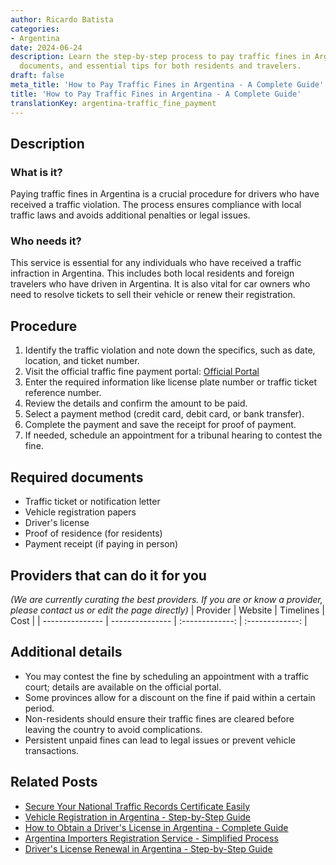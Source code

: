 ```yaml
---
author: Ricardo Batista
categories:
- Argentina
date: 2024-06-24
description: Learn the step-by-step process to pay traffic fines in Argentina, required
  documents, and essential tips for both residents and travelers.
draft: false
meta_title: 'How to Pay Traffic Fines in Argentina - A Complete Guide'
title: 'How to Pay Traffic Fines in Argentina - A Complete Guide'
translationKey: argentina-traffic_fine_payment
---
```



## Description
### What is it?
Paying traffic fines in Argentina is a crucial procedure for drivers who have received a traffic violation. The process ensures compliance with local traffic laws and avoids additional penalties or legal issues.

### Who needs it?
This service is essential for any individuals who have received a traffic infraction in Argentina. This includes both local residents and foreign travelers who have driven in Argentina. It is also vital for car owners who need to resolve tickets to sell their vehicle or renew their registration.

## Procedure

1. Identify the traffic violation and note down the specifics, such as date, location, and ticket number.
2. Visit the official traffic fine payment portal: [Official Portal](https://www.buenosaires.gob.ar/tramites/pago-de-infracciones)
3. Enter the required information like license plate number or traffic ticket reference number.
4. Review the details and confirm the amount to be paid.
5. Select a payment method (credit card, debit card, or bank transfer).
6. Complete the payment and save the receipt for proof of payment.
7. If needed, schedule an appointment for a tribunal hearing to contest the fine.


## Required documents

- Traffic ticket or notification letter
- Vehicle registration papers
- Driver's license
- Proof of residence (for residents)
- Payment receipt (if paying in person)


## Providers that can do it for you
_(We are currently curating the best providers. If you are or know a provider, please contact us or edit the page directly)_
| Provider        |     Website     |     Timelines    |       Cost      |
| --------------- | --------------- |  :-------------: | :-------------: |

## Additional details

- You may contest the fine by scheduling an appointment with a traffic court; details are available on the official portal.
- Some provinces allow for a discount on the fine if paid within a certain period.
- Non-residents should ensure their traffic fines are cleared before leaving the country to avoid complications.
- Persistent unpaid fines can lead to legal issues or prevent vehicle transactions.

## Related Posts

- [Secure Your National Traffic Records Certificate Easily](https://tramitit.com/english/guides/argentina/national_traffic_records_certificate/)
- [Vehicle Registration in Argentina - Step-by-Step Guide](https://tramitit.com/english/guides/argentina/vehicle_registration/)
- [How to Obtain a Driver's License in Argentina - Complete Guide](https://tramitit.com/english/guides/argentina/drivers_license/)
- [Argentina Importers Registration Service - Simplified Process](https://tramitit.com/english/guides/argentina/importers_registration/)
- [Driver's License Renewal in Argentina - Step-by-Step Guide](https://tramitit.com/english/guides/argentina/drivers_license_renewal/)
